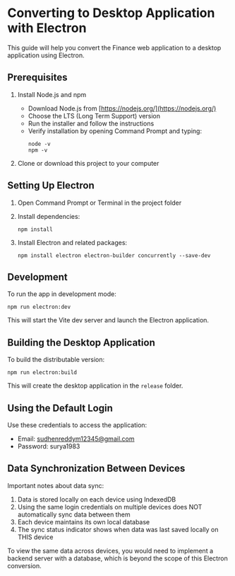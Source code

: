 
# Converting to Desktop Application with Electron

This guide will help you convert the Finance web application to a desktop application using Electron.

## Prerequisites

1. Install Node.js and npm
   - Download Node.js from [https://nodejs.org/](https://nodejs.org/)
   - Choose the LTS (Long Term Support) version
   - Run the installer and follow the instructions
   - Verify installation by opening Command Prompt and typing:
     ```
     node -v
     npm -v
     ```

2. Clone or download this project to your computer

## Setting Up Electron

1. Open Command Prompt or Terminal in the project folder

2. Install dependencies:
   ```
   npm install
   ```

3. Install Electron and related packages:
   ```
   npm install electron electron-builder concurrently --save-dev
   ```

## Development

To run the app in development mode:

```
npm run electron:dev
```

This will start the Vite dev server and launch the Electron application.

## Building the Desktop Application

To build the distributable version:

```
npm run electron:build
```

This will create the desktop application in the `release` folder.

## Using the Default Login

Use these credentials to access the application:
- Email: sudhenreddym12345@gmail.com
- Password: surya1983

## Data Synchronization Between Devices

Important notes about data sync:

1. Data is stored locally on each device using IndexedDB
2. Using the same login credentials on multiple devices does NOT automatically sync data between them
3. Each device maintains its own local database
4. The sync status indicator shows when data was last saved locally on THIS device

To view the same data across devices, you would need to implement a backend server with a database, which is beyond the scope of this Electron conversion.
